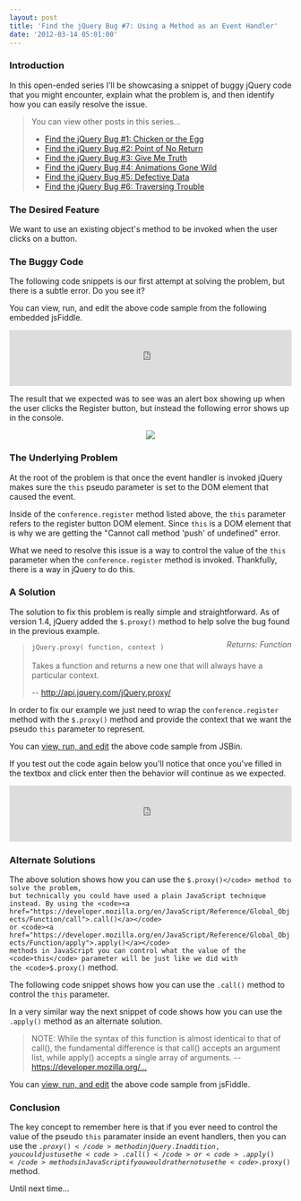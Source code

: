 ```yaml
---
layout: post
title: 'Find the jQuery Bug #7: Using a Method as an Event Handler'
date: '2012-03-14 05:01:00'
---
```


<h3>
Introduction</h3>

In this open-ended series I'll be showcasing a snippet of buggy jQuery code that you might encounter, explain what the problem is, and then identify how you can easily resolve the issue.

<blockquote>
You can view other posts in this series...
<ul>
<li><a href="http://elijahmanor.com/find-the-jquery-bug-1-chicken-or-the-egg/">Find the jQuery Bug #1: Chicken or the Egg</a></li>
<li><a href="http://elijahmanor.com/find-the-jquery-bug-2-point-of-no-return/">Find the jQuery Bug #2: Point of No Return</a></li>
<li><a href="http://elijahmanor.com/find-the-jquery-bug-3-give-me-truth/">Find the jQuery Bug #3: Give Me Truth</a></li>
<li><a href="http://elijahmanor.com/find-the-jquery-bug-4-animations-gone-wild/">Find the jQuery Bug #4: Animations Gone Wild</a></li>
<li><a href="http://elijahmanor.com/find-the-jquery-bug-5-defective-data/">Find the jQuery Bug #5: Defective Data</a></li>
<li><a href="http://elijahmanor.com/find-the-jquery-bug-6-traversing-trouble/">Find the jQuery Bug #6: Traversing Trouble</a></li>
</ul>
</blockquote>

<h3>
The Desired Feature</h3>

We want to use an existing object's method to be invoked when the user clicks on a button.

<script src="https://gist.github.com/1954271.js?file=_snippet.html"></script>
<h3>
The Buggy Code</h3>

The following code snippets is our first attempt at solving the problem, but there is a subtle error. Do you see it?

<script src="https://gist.github.com/1954271.js?file=fiddle.js"></script>
You can view, run, and edit the above code sample from the following embedded jsFiddle.

<iframe allowfullscreen="allowfullscreen" frameborder="0" src="http://jsfiddle.net/EhrLE/embedded/result,js,html/presentation/" style="height: 100px; width: 100%;"></iframe>

The result that we expected was to see was an alert box showing up when the user clicks the Register button, but instead the following error shows up in the console.

<div class="separator" style="clear: both; text-align: center;">
<a href="http://3.bp.blogspot.com/-cWMj2J6pun0/T1ARLRmOirI/AAAAAAAAMoM/xcjIixckHmc/s1600/JavaScript+Error+Proxy.png" imageanchor="1" style="margin-left: 1em; margin-right: 1em;"><img border="0" src="http://3.bp.blogspot.com/-cWMj2J6pun0/T1ARLRmOirI/AAAAAAAAMoM/xcjIixckHmc/s1600/JavaScript+Error+Proxy.png" /></a></div>

<h3>
The Underlying Problem</h3>

At the root of the problem is that once the event handler is invoked jQuery makes sure the <code>this</code> pseudo parameter is set to the DOM element that caused the event.

<script src="https://gist.github.com/1954271.js?file=_snippet.js"></script>
Inside of the <code>conference.register</code> method listed above, the <code>this</code> parameter refers to the register button DOM element. Since <code>this</code> is a DOM element that is why we are getting the "Cannot call method 'push' of undefined" error.

What we need to resolve this issue is a way to control the value of the <code>this</code> parameter when the <code>conference.register</code> method is invoked. Thankfully, there is a way in jQuery to do this.

<h3>
A Solution</h3>

The solution to fix this problem is really simple and straightforward. As of version 1.4, jQuery added the <code>$.proxy()</code> method to help solve the bug found in the previous example.

<blockquote>
<code>jQuery.proxy( function, context )</code>
<div style="position: relative; text-align: right; top: -21px;">
<i>Returns: Function</i></div>
Takes a function and returns a new one that will always have a particular context.

-- <a href="http://api.jquery.com/jQuery.proxy/">http://api.jquery.com/jQuery.proxy/</a></blockquote>

In order to fix our example we just need to wrap the <code>conference.register</code> method with the <code>$.proxy()</code> method and provide the context that we want the pseudo <code>this</code> parameter to represent.

<script src="https://gist.github.com/1954558.js?file=fiddle.js"></script>
You can <a href="http://jsfiddle.net/http://jsfiddle.net/R9hRP/">view, run, and edit</a> the above code sample from JSBin.

If you test out the code again below you'll notice that once you've filled in the textbox and click enter then the behavior will continue as we expected.

<iframe allowfullscreen="allowfullscreen" frameborder="0" src="http://jsfiddle.net/FkSbN/embedded/result,js,html/presentation/" style="height: 100px; width: 100%;"></iframe>

<h3>
Alternate Solutions</h3>

The above solution shows how you can use the <code>$.proxy()</code> method to solve the problem, but technically you could have used a plain JavaScript technique instead. By using the <code><a href="https://developer.mozilla.org/en/JavaScript/Reference/Global_Objects/Function/call">.call()</a></code> or <code><a href="https://developer.mozilla.org/en/JavaScript/Reference/Global_Objects/Function/apply">.apply()</a></code> methods in JavaScript you can control what the value of the <code>this</code> parameter will be just like we did with the <code>$.proxy()</code> method.

The following code snippet shows how you can use the <code>.call()</code> method to control the <code>this</code> parameter.

<script src="https://gist.github.com/1954558.js?file=call.js"></script>
In a very similar way the next snippet of code shows how you can use the <code>.apply()</code> method as an alternate solution.

<blockquote>
NOTE: While the syntax of this function is almost identical to that of call(), the fundamental difference is that call() accepts an argument list, while apply() accepts a single array of arguments. -- <a href="https://developer.mozilla.org/en/JavaScript/Reference/Global_Objects/Function/apply">https://developer.mozilla.org/...</a></blockquote>

<script src="https://gist.github.com/1954558.js?file=apply.js"></script>
You can <a href="http://jsfiddle.net/UtCfP/">view, run, and edit</a> the above code sample from jsFiddle.

<h3>
Conclusion</h3>

The key concept to remember here is that if you ever need to control the value of the pseudo <code>this</code> paramater inside an event handlers, then you can use the <code>$.proxy()</code> method in jQuery. In addition, you could just use the <code>.call()</code> or <code>.apply()</code> methods in JavaScript if you would rather not use the <code>$.proxy()</code> method.

Until next time...
